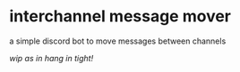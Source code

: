 # interchannel message mover
a simple discord bot to move messages between channels

*wip as in hang in tight!*
